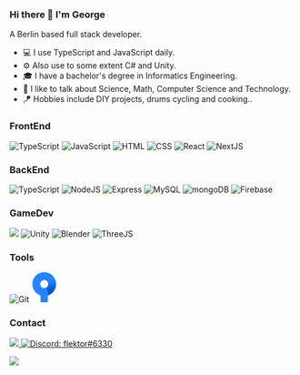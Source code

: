 ### Hi there 👋 I'm George
A Berlin based full stack developer.

- 💻 I use TypeScript and JavaScript daily.
- ⚙️ Also use to some extent C# and Unity.
- 🎓 I have a bachelor's degree in Informatics Engineering.
- 💬 I like to talk about Science, Math, Computer Science and Technology.
- 🪁 Hobbies include DIY projects, drums cycling and cooking..
  
### FrontEnd
<p> 
  <span>
    <img src="https://skillicons.dev/icons?i=ts" title="TypeScript"/>
  </span>
   
  <span>
    <img src="https://skillicons.dev/icons?i=js" title="JavaScript"/>
  </span>

  <span>
    <img src="https://skillicons.dev/icons?i=html" title="HTML" />
  </span>   
  
  <span>
    <img src="https://skillicons.dev/icons?i=css" title="CSS" />
  </span> 
  
   <span>
    <picture>
      <source media="(prefers-color-scheme: dark)" srcset="https://skillicons.dev/icons?i=react">
      <img src="https://skillicons.dev/icons?i=react&theme=light" title="React"/>
    </picture>  
  </span>
    
  <span>
    <picture>
      <source media="(prefers-color-scheme: dark)" srcset="https://skillicons.dev/icons?i=next">
      <img src="https://skillicons.dev/icons?i=next&theme=light" title="NextJS"/>
    </picture>  
  </span>
 
</p>

### BackEnd

<p>
  <span>
    <img src="https://skillicons.dev/icons?i=ts" title="TypeScript"/>
  </span>
  
  <span> 
    <picture>
      <source media="(prefers-color-scheme: dark)" srcset="https://skillicons.dev/icons?i=nodejs">
      <img src="https://skillicons.dev/icons?i=nodejs&theme=light" title="NodeJS"/>
    </picture>
  </span>
  
  <span> 
    <picture>
      <source media="(prefers-color-scheme: dark)" srcset="https://skillicons.dev/icons?i=express">
      <img src="https://skillicons.dev/icons?i=express&theme=light" title="Express"/>
    </picture>
  </span> 

  <span>
    <picture>
      <source media="(prefers-color-scheme: dark)" srcset="https://skillicons.dev/icons?i=mysql">
      <img src="https://skillicons.dev/icons?i=mysql&theme=light" title="MySQL"/>
    </picture>
  </span> 
  
  <span>
    <picture>
      <source media="(prefers-color-scheme: dark)" srcset="https://skillicons.dev/icons?i=mongodb">
      <img src="https://skillicons.dev/icons?i=mongodb&theme=light" title="mongoDB"/>
    </picture>  
  </span> 
    
  <span>
    <picture>
      <source media="(prefers-color-scheme: dark)" srcset="https://skillicons.dev/icons?i=firebase">
      <img src="https://skillicons.dev/icons?i=firebase&theme=light" title="Firebase"/>
    </picture>
  </span> 
  
</p>

### GameDev

<p>
  
  <span>
    <img src="https://skillicons.dev/icons?i=cs" />
  </span> 

  <span>
    <picture>
      <source media="(prefers-color-scheme: dark)" srcset="https://skillicons.dev/icons?i=unity">
      <img src="https://skillicons.dev/icons?i=unity&theme=light" title="Unity"/>
    </picture>
 
  <span>
    <picture>
      <source media="(prefers-color-scheme: dark)" srcset="https://skillicons.dev/icons?i=blender">
      <img src="https://skillicons.dev/icons?i=blender&theme=light" title="Blender"/>
    </picture>
  </span> 
 

  <span>
    <picture>
      <source media="(prefers-color-scheme: dark)" srcset="https://skillicons.dev/icons?i=threejs">
      <img src="https://skillicons.dev/icons?i=threejs&theme=light" title="ThreeJS"/>
    </picture>
  </span> 
  
</p>
 
### Tools
<p>
   <span>
    <picture>
      <source media="(prefers-color-scheme: dark)" srcset="https://skillicons.dev/icons?i=git">
      <img src="https://skillicons.dev/icons?i=git&theme=light" title="Git"/>
    </picture>
  </span>   
 
 <span>
    <img src="https://github.com/flektor/flektor/blob/main/src/images/sourcetree.svg" width="46px" title="Source Tree"/>
  </span>   
   
</p>
    
### Contact

<p>
  <a href="https://www.linkedin.com/in/georgios-drosinos/" title="LinkedIn">
    <img src="https://skillicons.dev/icons?i=linkedin" />
  </a>
  
   <a href="https://www.discordapp.com/users/flektor#6330">
    <img src="https://skillicons.dev/icons?i=discord" title="Discord: flektor#6330"/>
  </a>
</p>

<p>
 <a href="https://www.codewars.com/users/flektor">  
   <img src="https://www.codewars.com/users/flektor/badges/large" />
  </a> 
</p>
 
